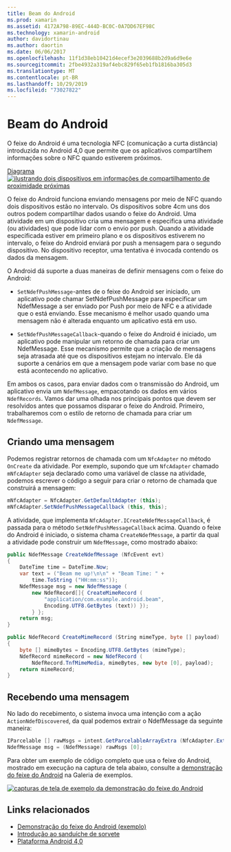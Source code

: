 ```yaml
---
title: Beam do Android
ms.prod: xamarin
ms.assetid: 4172A798-89EC-444D-BC0C-0A7DD67EF98C
ms.technology: xamarin-android
author: davidortinau
ms.author: daortin
ms.date: 06/06/2017
ms.openlocfilehash: 11f1d38eb10421d4ecef3e2039688b2d9a6d9e6e
ms.sourcegitcommit: 2fbe4932a319af4ebc829f65eb1fb1816ba305d3
ms.translationtype: MT
ms.contentlocale: pt-BR
ms.lasthandoff: 10/29/2019
ms.locfileid: "73027822"
---
```

# <a name="android-beam"></a>Beam do Android

O feixe do Android é uma tecnologia NFC (comunicação a curta distância) introduzida no Android 4,0 que permite que os aplicativos compartilhem informações sobre o NFC quando estiverem próximos.

[Diagrama![ilustrando dois dispositivos em informações de compartilhamento de proximidade próximas](android-beam-images/androidbeam.png)](android-beam-images/androidbeam.png#lightbox)

O feixe do Android funciona enviando mensagens por meio de NFC quando dois dispositivos estão no intervalo. Os dispositivos sobre 4cm uns dos outros podem compartilhar dados usando o feixe do Android. Uma atividade em um dispositivo cria uma mensagem e especifica uma atividade (ou atividades) que pode lidar com o envio por push. Quando a atividade especificada estiver em primeiro plano e os dispositivos estiverem no intervalo, o feixe do Android enviará por push a mensagem para o segundo dispositivo. No dispositivo receptor, uma tentativa é invocada contendo os dados da mensagem.

O Android dá suporte a duas maneiras de definir mensagens com o feixe do Android:

- `SetNdefPushMessage`-antes de o feixe do Android ser iniciado, um aplicativo pode chamar SetNdefPushMessage para especificar um NdefMessage a ser enviado por Push por meio de NFC e a atividade que o está enviando. Esse mecanismo é melhor usado quando uma mensagem não é alterada enquanto um aplicativo está em uso.

- `SetNdefPushMessageCallback`-quando o feixe do Android é iniciado, um aplicativo pode manipular um retorno de chamada para criar um NdefMessage. Esse mecanismo permite que a criação de mensagens seja atrasada até que os dispositivos estejam no intervalo. Ele dá suporte a cenários em que a mensagem pode variar com base no que está acontecendo no aplicativo.

Em ambos os casos, para enviar dados com o transmissão do Android, um aplicativo envia um `NdefMessage`, empacotando os dados em vários `NdefRecords`. Vamos dar uma olhada nos principais pontos que devem ser resolvidos antes que possamos disparar o feixe do Android. Primeiro, trabalharemos com o estilo de retorno de chamada para criar um `NdefMessage`.

## <a name="creating-a-message"></a>Criando uma mensagem

Podemos registrar retornos de chamada com um `NfcAdapter` no método `OnCreate` da atividade. Por exemplo, supondo que um `NfcAdapter` chamado `mNfcAdapter` seja declarado como uma variável de classe na atividade, podemos escrever o código a seguir para criar o retorno de chamada que construirá a mensagem:

```csharp
mNfcAdapter = NfcAdapter.GetDefaultAdapter (this);
mNfcAdapter.SetNdefPushMessageCallback (this, this);
```

A atividade, que implementa `NfcAdapter.ICreateNdefMessageCallback`, é passada para o método `SetNdefPushMessageCallback` acima. Quando o feixe do Android é iniciado, o sistema chama `CreateNdefMessage`, a partir da qual a atividade pode construir um `NdefMessage`, como mostrado abaixo:

```csharp
public NdefMessage CreateNdefMessage (NfcEvent evt)
{
    DateTime time = DateTime.Now;
    var text = ("Beam me up!\n\n" + "Beam Time: " +
        time.ToString ("HH:mm:ss"));
    NdefMessage msg = new NdefMessage (
        new NdefRecord[]{ CreateMimeRecord (
            "application/com.example.android.beam",
            Encoding.UTF8.GetBytes (text)) });
        } };
    return msg;
}

public NdefRecord CreateMimeRecord (String mimeType, byte [] payload)
{
    byte [] mimeBytes = Encoding.UTF8.GetBytes (mimeType);
    NdefRecord mimeRecord = new NdefRecord (
        NdefRecord.TnfMimeMedia, mimeBytes, new byte [0], payload);
    return mimeRecord;
}
```

## <a name="receiving-a-message"></a>Recebendo uma mensagem

No lado do recebimento, o sistema invoca uma intenção com a ação `ActionNdefDiscovered`, da qual podemos extrair o NdefMessage da seguinte maneira:

```csharp
IParcelable [] rawMsgs = intent.GetParcelableArrayExtra (NfcAdapter.ExtraNdefMessages);
NdefMessage msg = (NdefMessage) rawMsgs [0];
```

Para obter um exemplo de código completo que usa o feixe do Android, mostrado em execução na captura de tela abaixo, consulte a [demonstração do feixe do Android](https://docs.microsoft.com/samples/xamarin/monodroid-samples/androidbeamdemo) na Galeria de exemplos.

[![capturas de tela de exemplo da demonstração do feixe do Android](android-beam-images/24.png)](android-beam-images/24.png#lightbox)

## <a name="related-links"></a>Links relacionados

- [Demonstração do feixe do Android (exemplo)](https://docs.microsoft.com/samples/xamarin/monodroid-samples/androidbeamdemo)
- [Introdução ao sanduíche de sorvete](https://www.android.com/about/ice-cream-sandwich/)
- [Plataforma Android 4,0](https://developer.android.com/sdk/android-4.0.html)
